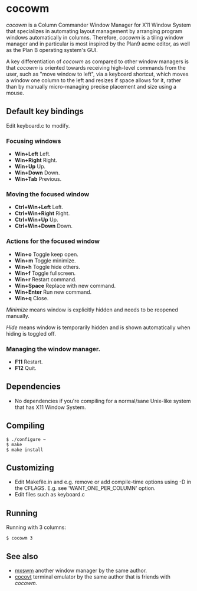 # cocowm

*cocowm* is a Column Commander Window Manager for X11 Window System that
specializes in automating layout management by arranging program windows
automatically in columns. Therefore, *cocowm* is a tiling window manager
and in particular is most inspired by the Plan9 acme editor, as well as
the Plan B operating system's GUI.

A key differentiation of *cocowm* as compared to other window managers is
that *cocowm* is oriented towards receiving high-level commands from the
user, such as "move window to left", via a keyboard shortcut, which
moves a window one column to the left and resizes if space allows for
it, rather than by manually micro-managing precise placement and size
using a mouse.

## Default key bindings

Edit keyboard.c to modify.

### Focusing windows

* **Win+Left** Left.
* **Win+Right** Right.
* **Win+Up** Up.
* **Win+Down** Down.
* **Win+Tab** Previous.

### Moving the focused window

* **Ctrl+Win+Left** Left.
* **Ctrl+Win+Right** Right.
* **Ctrl+Win+Up** Up.
* **Ctrl+Win+Down** Down.

### Actions for the focused window

* **Win+o** Toggle keep open.
* **Win+m** Toggle minimize.
* **Win+h** Toggle hide others.
* **Win+f** Toggle fullscreen.
* **Win+r** Restart command.
* **Win+Space** Replace with new command.
* **Win+Enter** Run new command.
* **Win+q** Close.

_Minimize_ means window is explicitly hidden and needs to be reopened manually.

_Hide_ means window is temporarily hidden and is shown automatically
when hiding is toggled off.

### Managing the window manager.

* **F11** Restart.
* **F12** Quit.

## Dependencies

* No dependencies if you're compiling for a normal/sane Unix-like system that
has X11 Window System.

## Compiling

	$ ./configure ~
	$ make
	$ make install

## Customizing

* Edit Makefile.in and e.g. remove or add compile-time options using -D in
the CFLAGS. E.g. see 'WANT_ONE_PER_COLUMN' option.
* Edit files such as keyboard.c

## Running

Running with 3 columns:

	$ cocowm 3

## See also

* [mxswm](https://github.com/tleino/mxswm) another window manager by the same
author.
* [cocovt](https://github.com/tleino/cocovt) terminal emulator by the same
author that is friends with *cocowm*.
